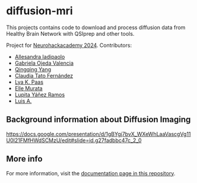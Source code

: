 # diffusion-mri
This projects contains code to download and process diffusion data from Healthy Brain Network with QSIprep and other tools.

Project for [Neurohackacademy 2024](https://github.com/NeuroHackademy2024). Contributors:

* [Allesandra Iadipaolo](https://github.com/aiadipaolo)
* [Gabriela Ojeda  Valencia](https://github.com/Ojvagab)
* [Qingqing Yang](https://github.com/Qingqing-Yang-177)
* [Claudia Tato Fernández](https://github.com/TatoCl)
* [Lya K. Paas](https://github.com/lilikapa)
* [Elle Murata](https://github.com/emucsb)
* [Lupita Yáñez Ramos](https://github.com/Lupitayanez)
* [Luis A.](https://github.com/LuisA00)

## Background information about Diffusion Imaging

https://docs.google.com/presentation/d/1gBYgj7bvX_WXeWhLaaVascgVg11U0I21FMfHWdSCMzU/edit#slide=id.g27fadbbc47c_2_0 

## More info

For more information, visit the [documentation page in this repository](https://github.com/NeuroHackademy2024/diffusion-mri/tree/main/documentation).

